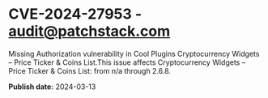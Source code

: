 # CVE-2024-27953 - audit@patchstack.com

Missing Authorization vulnerability in Cool Plugins Cryptocurrency Widgets – Price Ticker & Coins List.This issue affects Cryptocurrency Widgets – Price Ticker & Coins List: from n/a through 2.6.8.



**Publish date:** 2024-03-13

